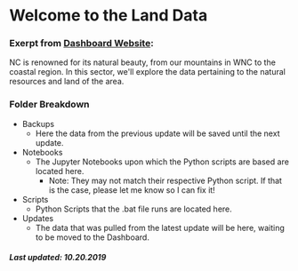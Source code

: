 # Welcome to the Land Data

### Exerpt from [Dashboard Website](https://www.wcu.edu/engage/regional-development/data-dashboard.aspx):
NC is renowned for its natural beauty, from our mountains in WNC to the coastal region. In this sector, we'll explore the data pertaining to the natural resources and land of the area.

### Folder Breakdown
* Backups
  * Here the data from the previous update will be saved until the next update.
* Notebooks
  * The Jupyter Notebooks upon which the Python scripts are based are located here. 
    * Note: They may not match their respective Python script.  If that is the case, please let me know so I can fix it!
* Scripts
  * Python Scripts that the .bat file runs are located here.
* Updates
  * The data that was pulled from the latest update will be here, waiting to be moved to the Dashboard.
  
  
  
  
##### Last updated: 10.20.2019
